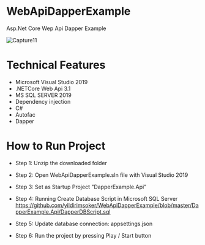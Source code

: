# WebApiDapperExample
Asp.Net Core Wep Api Dapper Example

![Capture11](https://user-images.githubusercontent.com/4595323/129370004-cf412fc6-5ca4-4a86-929e-5c4f1fa1a1f8.PNG)

# Technical Features
- Microsoft Visual Studio 2019
- .NETCore Web Api 3.1 
- MS SQL SERVER 2019
- Dependency injection
- C#
- Autofac
- Dapper
 
# How to Run Project
- Step 1: Unzip the downloaded folder
- Step 2: Open WebApiDapperExample.sln file with Visual Studio 2019
- Step 3: Set as Startup Project "DapperExample.Api"
- Step 4: Running Create Database Script in Microsoft SQL Server
  https://github.com/yildirimsoker/WebApiDapperExample/blob/master/DapperExample.Api/DapperDBScript.sql

- Step 5: Update database connection: appsettings.json
- Step 6: Run the project by pressing Play / Start button
